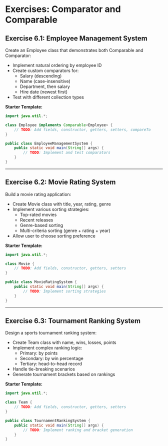 # Exercises: Comparator and Comparable

## Exercise 6.1: Employee Management System
Create an Employee class that demonstrates both Comparable and Comparator:
- Implement natural ordering by employee ID
- Create custom comparators for:
  - Salary (descending)
  - Name (case-insensitive)
  - Department, then salary
  - Hire date (newest first)
- Test with different collection types

**Starter Template:**
```java
import java.util.*;

class Employee implements Comparable<Employee> {
    // TODO: Add fields, constructor, getters, setters, compareTo
}

public class EmployeeManagementSystem {
    public static void main(String[] args) {
        // TODO: Implement and test comparators
    }
}
```

---

## Exercise 6.2: Movie Rating System
Build a movie rating application:
- Create Movie class with title, year, rating, genre
- Implement various sorting strategies:
  - Top-rated movies
  - Recent releases
  - Genre-based sorting
  - Multi-criteria sorting (genre + rating + year)
- Allow user to choose sorting preference

**Starter Template:**
```java
import java.util.*;

class Movie {
    // TODO: Add fields, constructor, getters, setters
}

public class MovieRatingSystem {
    public static void main(String[] args) {
        // TODO: Implement sorting strategies
    }
}
```

---

## Exercise 6.3: Tournament Ranking System
Design a sports tournament ranking system:
- Create Team class with name, wins, losses, points
- Implement complex ranking logic:
  - Primary: by points
  - Secondary: by win percentage
  - Tertiary: head-to-head record
- Handle tie-breaking scenarios
- Generate tournament brackets based on rankings

**Starter Template:**
```java
import java.util.*;

class Team {
    // TODO: Add fields, constructor, getters, setters
}

public class TournamentRankingSystem {
    public static void main(String[] args) {
        // TODO: Implement ranking and bracket generation
    }
} 
